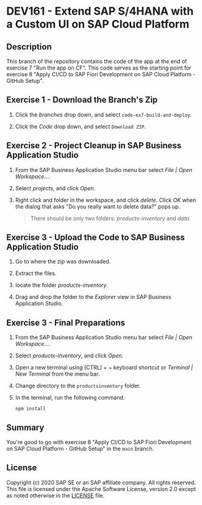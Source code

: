 # DEV161 - Extend SAP S/4HANA with a Custom UI on SAP Cloud Platform

## Description

This branch of the repository contains the code of the app at the end of exercise 7 "Run the app on CF". This code serves as the starting point for exercise 8 "Apply CI/CD to SAP Fiori Development on SAP Cloud Platform - GitHub Setup". 

## Exercise 1 - Download the Branch's Zip

1. Click the *branches* drop down, and select `code-ex7-build-and-deploy`.

2. Click the *Code* drop down, and select `Download ZIP`.

## Exercise 2 - Project Cleanup in SAP Business Application Studio

1. From the SAP Business Application Studio menu bar select *File | Open Workspace...*.

2. Select *projects*, and click *Open*.

3. Right click and folder in the workspace, and click *delete*. Click *OK* when the dialog that asks "Do you really want to delete data?" pops up.
    >There should be only two folders: *products-inventory* and *data*.

## Exercise 3 - Upload the Code to SAP Business Application Studio

1. Go to where the zip was downloaded.

2. Extract the files.

3. locate the folder *products-inventory*.

4. Drag and drop the folder to the *Explorer* view in SAP Business Application Studio.

## Exercise 3 - Final Preparations

1. From the SAP Business Application Studio menu bar select *File | Open Workspace...*.

2. Select *products-inventory*, and click *Open*.

3. Open a new terminal using [CTRL] + ~ keyboard shortcut or *Terminal | New Terminal* from the menu bar.

4. Change directory to the `productsinventory` folder.

5. In the terminal, run the following command.
    ```CLI
    npm install
    ```

## Summary

You're good to go with exercise 8 "Apply CI/CD to SAP Fiori Development on SAP Cloud Platform - GitHub Setup" in the `main` branch.

## License
Copyright (c) 2020 SAP SE or an SAP affiliate company. All rights reserved. This file is licensed under the Apache Software License, version 2.0 except as noted otherwise in the [LICENSE](LICENSES/Apache-2.0.txt) file.
